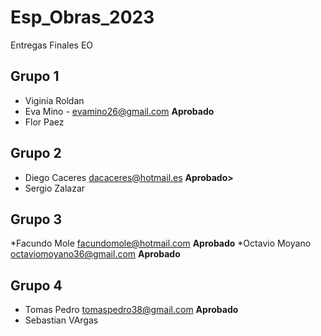 # Esp_Obras_2023
Entregas Finales EO


## Grupo 1

* Viginia Roldan
* Eva Mino  - <evamino26@gmail.com> **Aprobado**
* Flor Paez

 ## Grupo 2
 * Diego Caceres <dacaceres@hotmail.es> **Aprobado>**
 * Sergio Zalazar
 
 ## Grupo 3
 *Facundo Mole <facundomole@hotmail.com> **Aprobado**
 *Octavio Moyano <octaviomoyano36@gmail.com> **Aprobado**
 
 ## Grupo 4
 * Tomas Pedro <tomaspedro38@gmail.com> **Aprobado** 
 * Sebastian VArgas
